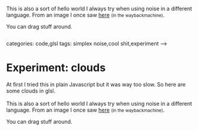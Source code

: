 <!--
  id: 2557
  date: 2017-01-08T11:19:03
  modified: 2017-01-24T15:37:33
  slug: experiment-clouds
  type: post
  excerpt: <p>At first I tried this in plain Javascript but it was way too slow. So here are some clouds in glsl.</p> 
  content: <p>At first I tried this in plain Javascript but it was way too slow. So here are some clouds in glsl.<br /> <!--more--><br /> This is also a sort of hello world I always try when using noise in a different language. From an image I once saw <a href="https://web.archive.org/web/20090208211407/http://www.noisemachine.com/talk1/24b.html">here</a> <small>(in the waybackmachine)</small>.</p> <p>You can drag stuff around.</p> <pre><code data-language="glsl" data-src="/static/glsl/clouds.glsl"></code></pre> 
  categories: code,glsl
  tags: simplex noise,cool shit,experiment
-->

# Experiment: clouds

<p>At first I tried this in plain Javascript but it was way too slow. So here are some clouds in glsl.<br />
<!--more--><br />
This is also a sort of hello world I always try when using noise in a different language. From an image I once saw <a href="https://web.archive.org/web/20090208211407/http://www.noisemachine.com/talk1/24b.html">here</a> <small>(in the waybackmachine)</small>.</p>
<p>You can drag stuff around.</p>
<pre><code data-language="glsl" data-src="/static/glsl/clouds.glsl"></code></pre>

